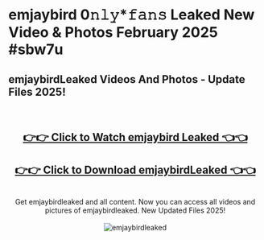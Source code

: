 # emjaybird 0𝚗𝚕𝚢*𝚏𝚊𝚗𝚜 Leaked New Video & Photos February 2025 #sbw7u

<h2>emjaybirdLeaked Videos And Photos - Update Files 2025!</h2>
<br>
<div align="center">
<h2><a href="https://mediaupload.pro?title=emjaybird&ref=11F" rel="nofollow">👉👉 Click to Watch emjaybird Leaked 👈👈</a></h2>
<h2><a href="https://mediaupload.pro?title=emjaybird&ref=11F" rel="nofollow">👉👉 Click to Download emjaybirdLeaked 👈👈</a></h2>
<br>
Get emjaybirdleaked and all content. Now you can access all videos and pictures of emjaybirdleaked. New Updated Files 2025!
<br>
<br>
<a href="https://mediaupload.pro?title=emjaybird&ref=11F" rel="nofollow" data-target="animated-image.originalLink"><img src="https://i.ibb.co/Gkj2r4b/banner.png" alt="emjaybirdleaked" style="max-width: 100%; display: inline-block;" data-target="animated-image.originalImage"></a>
</div>
<br>

